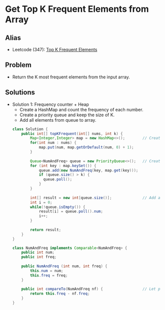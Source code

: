 # Get Top K Frequent Elements from Array

## Alias
- Leetcode (347): [Top K Frequent Elements](https://leetcode.com/problems/top-k-frequent-elements/)

## Problem
- Return the K most frequent elements from the input array.

## Solutions
- Solution 1: Frequency counter + Heap
   - Create a HashMap and count the frequency of each number.
   - Create a priority queue and keep the size of K.
   - Add all elements from queue to array.
  ```java
  class Solution {
      public int[] topKFrequent(int[] nums, int k) {
          Map<Integer,Integer> map = new HashMap<>();        // Create a hashmap and count the frequency of each number
          for(int num : nums) {                            
              map.put(num, map.getOrDefault(num, 0) + 1);
          }
        
          Queue<NumAndFreq> queue = new PriorityQueue<>();   // Create a priority queue and keep the size of k
          for (int key : map.keySet()) {                     
              queue.add(new NumAndFreq(key, map.get(key)));
              if (queue.size() > k) {
                queue.poll();
              }
          }
        
          int[] result = new int[queue.size()];              // Add all elements from queue to array
          int i = 0;
          while(!queue.isEmpty()) {                          
              result[i] = queue.poll().num;
              i++;
          }
        
          return result;
      }
  }

  class NumAndFreq implements Comparable<NumAndFreq> {
      public int num;
      public int freq;
    
      public NumAndFreq (int num, int freq) {
          this.num = num;
          this.freq = freq;
      }
    
      public int compareTo(NumAndFreq nf) {                  // Let priority queue sorted as freq descending order
          return this.freq - nf.freq;
      }
  }
  ```
